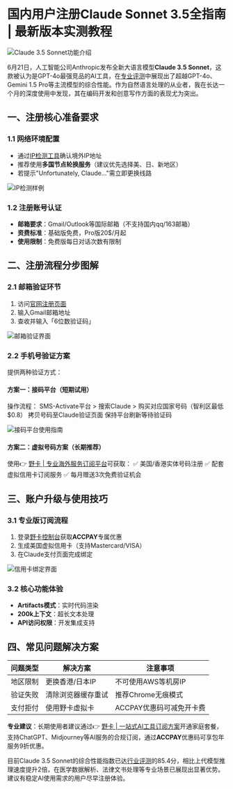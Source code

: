 # 国内用户注册Claude Sonnet 3.5全指南 | 最新版本实测教程

![Claude 3.5 Sonnet功能介绍](https://bbtdd.com/wp-content/uploads/img/267315188.webp)

6月21日，人工智能公司Anthropic发布全新大语言模型**Claude 3.5 Sonnet**，这款被认为是GPT-4o最强竞品的AI工具，在[专业评测](https://bbtdd.com/yeka)中展现出了超越GPT-4o、Gemini 1.5 Pro等主流模型的综合性能。作为自然语言处理的从业者，我在长达一个月的深度使用中发现，其在编码开发和创意写作方面的表现尤为突出。

## 一、注册核心准备要求
### 1.1 网络环境配置
- 通过[IP检测工具](https://whatismyipaddress.com/)确认境外IP地址
- 推荐使用**多国节点轮换服务**（建议优先选择美、日、新地区）
- 若提示"Unfortunately, Claude..."需立即更换线路

![IP检测样例](https://bbtdd.com/wp-content/uploads/img/4854393495804.webp)

### 1.2 注册账号认证
- **邮箱要求**：Gmail/Outlook等国际邮箱（不支持国内qq/163邮箱）
- **资费标准**：基础版免费，Pro版20$/月起
- **使用限制**：免费版每日对话次数有限制

## 二、注册流程分步图解
### 2.1 邮箱验证环节
1. 访问[官网注册页面](https://bbtdd.com/yeka)
2. 输入Gmail邮箱地址
3. 查收并输入「6位数验证码」

![邮箱验证界面](https://bbtdd.com/wp-content/uploads/img/248234207108858.webp)

### 2.2 手机号验证方案
提供两种验证方式：
#### 方案一：接码平台（短期试用）

操作流程：
SMS-Activate平台 > 搜索Claude > 购买对应国家号码（智利区最低$0.8）
拷贝号码至Claude验证页面
保持平台刷新等待验证码

![接码平台使用指南](https://bbtdd.com/wp-content/uploads/img/50678800.webp)

#### 方案二：虚拟号码方案（长期推荐）
使用👉 [野卡 | 专业海外服务订阅平台](https://bbtdd.com/yeka)可获取：
✅ 美国/香港实体号码注册
✅ 配套虚拟信用卡订阅服务
✅ 每月赠送3次免费验证机会

## 三、账户升级与使用技巧
### 3.1 专业版订阅流程
1. 登录[野卡控制台](https://bbtdd.com/yeka)获取**ACCPAY**专属优惠
2. 生成美国虚拟信用卡（支持Mastercard/VISA）
3. 在Claude支付页面完成绑定

![信用卡绑定界面](https://bbtdd.com/wp-content/uploads/img/724639167599.webp)

### 3.2 核心功能体验
- **Artifacts模式**：实时代码渲染
- **200k上下文**：超长文本处理
- **API访问权限**：开发集成支持

## 四、常见问题解决方案
| 问题类型 | 解决方案 | 注意事项 |
|---------|----------|----------|
| 地区限制 | 更换香港/日本IP | 不可使用AWS等机房IP |
| 验证失败 | 清除浏览器缓存重试 | 推荐Chrome无痕模式 |
| 支付拒付 | 使用野卡虚拟卡 | ACCPAY优惠码可减免开卡费 |

**专业建议**：长期使用者建议通过👉 [野卡 | 一站式AI工具订阅方案](https://bbtdd.com/yeka)开通家庭套餐，支持ChatGPT、Midjourney等AI服务的合规订阅，通过**ACCPAY**优惠码可享包年服务9折优惠。

目前Claude 3.5 Sonnet的综合性能指数已达[行业评测](https://bbtdd.com/yeka)的85.4分，相比上代模型推理速度提升2倍，在医学数据解析、法律文书处理等专业场景已展现出显著优势。建议有稳定AI使用需求的用户尽早注册体验。